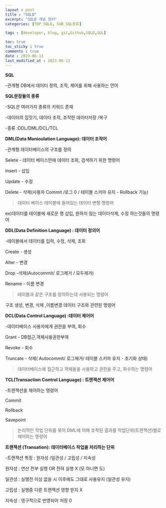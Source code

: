 ```yaml
---
layout : post
title : "SQLD"
excerpt: "SQLD 개념 정리"
categories: [TOP_SQLD, SUB_SQL종류]

tags : [developer, blog, git,Github,SQLD,SQL]

toc: true 
toc_sticky : true
comments : true
date : 2023-06-13
last_modified_at : 2023-06-13
---
```



**SQL**



-관계형 DB에서 데이터 정의, 조작, 제어를 위해 사용하는 언어

 
 

**SQL문장들의 종류**

-SQL은 여러가지 종류의 키워드 존재

-데이터의 집짓기, 데이터 조작, 조작한 데이터저장 /복구

-종류 :DDL/DML/DCL/TCL

 
 
 
 

**DML(Data Manioulation Language): 데이터 조작어**

-관계형 데이터베이스의 구조를 정의

Selete - 데이터 베이스안에 데이터 조회, 검색하기 위한 명령어 

Insert - 삽입

Update - 수정          

Delete - 삭제(사용자 Commit /로그 0 / 테이블 스키마 유지 - Rollback 가능)

> 데이터 베이스 테이블에 들어있는 데이터 변형 명령어 

ex)데이터를 테이블에 새로운 행 삽입, 원하지 않는 데이터삭제, 수정 하는것들의 명령어

 



**DDL(Data Definition Language) : 데이터 정의어**

-테이블에서 데이터를 입력, 수정, 삭제, 조회

Create - 생성

Alter - 변경

Drop -삭제(Autocommit/ 로그제거 / 모두제거)

Rename - 이름 변경 

 

> 테이블과 같은 구조를 정의하는데 사용되는 명령어

구조 생성, 변경, 삭제 ,이름변경 데이터 구조와 관련된 명령어

 
 

**DCL(Data Control Language) :데이터 제어어**

-데이터베이스 사용자에게 권한을 부여, 회수

Grant - DB접근,객체사용권한부여

Revoke - 회수

Truncate - 삭제( Autocommit/ 로그제거/ 테이블 스키마 유지 - 초기화 상태)

 

> 데이터베이스에 접근하고 객체들을 사용하고 권한을 주고, 회수하는 명령어 

 
 

**TCL(Transaction Control Language) : 트랜잭션 제어어**

-트랜잭션을 제어하는 명령어 

Commit 

Rollback 

Savepoint 

 

> 논리적인 작업 단위를 묶어 DML에 의해 조작된 결과를 작업단위(트랜잭션)별로 제어하는 명령어

 
 
 

**트랜잭션 (Transation): 데이터베이스 작업을 처리하는 단위**

-트랜잭션 특징 : 원자성 /일관성 / 고립성 / 지속성

원자성 : 연산 전부 실행  OR 전혀 실행 X (모 아니면 도)

일관성 : 실행전 이상 없을 시 이후에도 그대로 사용유지 (일관성 유지)

고립성 : 실행중 다른 트랜잭션 영향 받지 X 

지속성 : 영구적으로 반영되어 저장 0 
